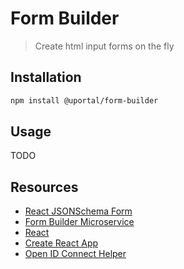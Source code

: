 # Form Builder

> Create html input forms on the fly

## Installation

```bash
npm install @uportal/form-builder
```

## Usage

TODO

## Resources

* [React JSONSchema Form](https://github.com/mozilla-services/react-jsonschema-form)
* [Form Builder Microservice](https://github.com/drewwills/fbms)
* [React](https://reactjs.org/)
* [Create React App](https://github.com/facebook/create-react-app/blob/master/packages/react-scripts/template/README.md)
* [Open ID Connect Helper](https://github.com/uPortal-contrib/uPortal-web-components/tree/master/%40uportal/open-id-connect)

